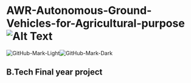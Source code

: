 # AWR-Autonomous-Ground-Vehicles-for-Agricultural-purpose ![Alt Text](https://github.com/omkulkarni01/AWR-Autonomous-Ground-Vehicles-for-Agriculture/blob/main/Simulation%20and%20Image%20processing%20Outputs/monophy.gif)
![GitHub-Mark-Light](https://user-images.githubusercontent.com/3369400/139447912-e0f43f33-6d9f-45f8-be46-2df5bbc91289.png#gh-dark-mode-only)![GitHub-Mark-Dark](https://user-images.githubusercontent.com/3369400/139448065-39a229ba-4b06-434b-bc67-616e2ed80c8f.png#gh-light-mode-only)
## B.Tech Final year project

